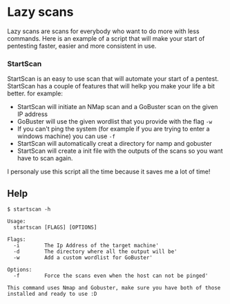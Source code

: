 # Lazy scans

Lazy scans are scans for everybody who want  to do more with less commands. Here is an example of a script that will make your start of pentesting faster, easier and more consistent in use. 

### StartScan

StartScan is an easy to use scan that will automate your start of a pentest. StartScan has a couple of features that will helkp you make your life a bit better. for example:
- StartScan will initiate an NMap scan and a GoBuster scan on the given IP address
- GoBuster will use the given wordlist that you provide with the flag `-w`
- If you can't ping the system (for example if you are trying to enter a windows machine) you can use `-f`
- StartScan will automatically creat a directory for namp and gobuster 
- StartScan will create a init file with the outputs of the scans so you want have to scan again.

I personaly use this script all the time because it saves me a lot of time! 

## Help
```
$ startscan -h

Usage:
  startscan [FLAGS] [OPTIONS]

Flags: 
  -i 		The Ip Address of the target machine'
  -d 		The directory where all the output will be'
  -w 		Add a custom wordlist for GoBuster'

Options:
  -f 		Force the scans even when the host can not be pinged'

This command uses Nmap and Gobuster, make sure you have both of those installed and ready to use :D
```
